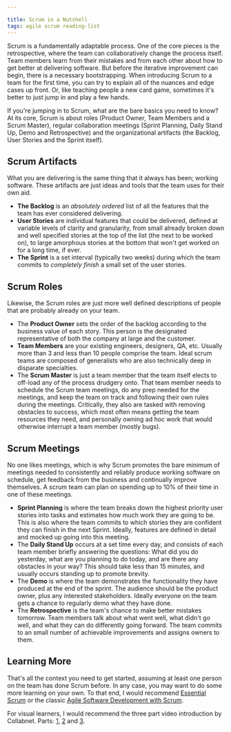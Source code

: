 ```yaml
---

title: Scrum in a Nutshell
tags: agile scrum reading-list
---
```


Scrum is a fundamentally adaptable process. One of the core pieces is the retrospective, where the team can collaboratively change the process itself. Team members learn from their mistakes and from each other about how to get better at delivering software. But before the iterative improvement can begin, there is a necessary bootstrapping. When introducing Scrum to a team for the first time, you can try to explain all of the nuances and edge cases up front. Or, like teaching people a new card game, sometimes it's better to just jump in and play a few hands.

If you're jumping in to Scrum, what are the bare basics you need to know? At its core, Scrum is about roles (Product Owner, Team Members and a Scrum Master), regular collaboration meetings (Sprint Planning, Daily Stand Up, Demo and Retrospective) and the organizational artifacts (the Backlog, User Stories and the Sprint itself).


## Scrum Artifacts

What you are delivering is the same thing that it always has been; working software. These artifacts are just ideas and tools that the team uses for their own aid.

- __The Backlog__ is an *absolutely ordered* list of all the features that the team has ever considered delivering.
- __User Stories__ are individual features that could be delivered, defined at variable levels of clarity and granularity, from small already broken down and well specified stories at the top of the list (the next to be worked on), to large amorphous stories at the bottom that won't get worked on for a long time, if ever.
- __The Sprint__ is a set interval (typically two weeks) during which the team commits to *completely finish* a small set of the user stories.

## Scrum Roles

Likewise, the Scrum roles are just more well defined descriptions of people that are probably already on your team.

- The __Product Owner__ sets the order of the backlog according to the business value of each story. This person is the designated representative of both the company at large and the customer.
- __Team Members__ are your existing engineers, designers, QA, etc. Usually more than 3 and less than 10 people comprise the team. Ideal scrum teams are composed of generalists who are also technically deep in disparate specialties.
- The __Scrum Master__ is just a team member that the team itself elects to off-load any of the process drudgery onto. That team member needs to schedule the Scrum team meetings, do any prep needed for the meetings, and keep the team on track and following their own rules during the meetings. Critically, they also are tasked with removing obstacles to success, which most often means getting the team resources they need, and personally owning ad hoc work that would otherwise interrupt a team member (mostly bugs).

## Scrum Meetings

No one likes meetings, which is why Scrum promotes the bare minimum of meetings needed to consistently and reliably produce working software on schedule, get feedback from the business and continually improve themselves. A scrum team can plan on spending up to 10% of their time in one of these meetings.

- __Sprint Planning__ is where the team breaks down the highest priority user stories into tasks and estimates how much work they are going to be. This is also where the team commits to which stories they are confident they can finish in the next Sprint. Ideally, features are defined in detail and mocked up going into this meeting.
- The __Daily Stand Up__ occurs at a set time every day, and consists of each team member briefly answering the questions: What did you do yesterday, what are you planning to do today, and are there any obstacles in your way? This should take less than 15 minutes, and usually occurs standing up to promote brevity.
- The __Demo__ is where the team demonstrates the functionality they have produced at the end of the sprint. The audience should be the product owner, plus any interested stakeholders. Ideally everyone on the team gets a chance to regularly demo what they have done.
- The __Retrospective__ is the team's chance to make better mistakes tomorrow. Team members talk about what went well, what didn't go well, and what they can do differently going forward. The team commits to an small number of achievable improvements and assigns owners to them.

## Learning More

That's all the context you need to get started, assuming at least one person on the team has done Scrum before. In any case, you may want to do some more learning on your own. To that end, I would recommend [Essential Scrum](http://www.amazon.com/Essential-Scrum-Practical-Addison-Wesley-Signature/dp/0137043295) or the classic [Agile Software Development with Scrum](http://www.amazon.com/books/dp/0130676349).

For visual learners, I would recommend the three part video introduction by Collabnet. Parts: [1](http://www.youtube.com/watch?v=D8vT7G0WATM), [2](http://www.youtube.com/watch?v=b_WeHcZcx1w) and [3](http://www.youtube.com/watch?v=wPvG9NZNUa4).
